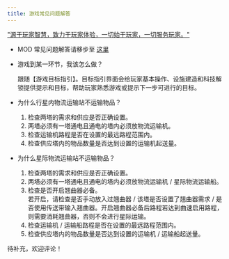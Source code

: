 ```yaml
---
title: 游戏常见问题解答
---
```

["源于玩家智慧，致力于玩家体验，一切始于玩家，一切服务玩家。"](#)

- MOD 常见问题解答请移步至 [这里](/mod/#常见问题)

- 游戏到某一环节，我该怎么做？

    跟随【游戏目标指引】。目标指引界面会给玩家基本操作、设施建造和科技解锁提供提示和目标，帮助玩家熟悉游戏或提示下一步可进行的目标。

- 为什么行星内物流运输站不运输物品？  
    1. 检查两塔的需求和供应是否正确设置。  
    2. 两塔必须有一塔通电且通电的塔内必须放物流运输机。
    3. 检查运输机路程是否在设置的最远路程范围内。
    4. 检查供应塔内的物品数量是否达到设置的运输机起送量。

- 为什么星际物流运输站不运输物品？  
    1. 检查两塔的需求和供应是否正确设置。  
    2. 两塔必须有一塔通电且通电的塔内必须放物流运输机 / 星际物流运输船。  
    3. 检查是否开启翘曲器必备。  
        若开启，请检查是否手动放入过翘曲器 / 该塔是否设置了翘曲器需求 / 是否使用传送带输入翘曲器。开启翘曲器必备后路程若达到曲速启用路程，则需要消耗翘曲器，否则不会进行星际运输。 
    4. 检查运输机 / 运输船路程是否在设置的最远路程范围内。
    5. 检查供应塔内的物品数量是否达到设置的运输机 / 运输船起送量。


待补充，欢迎评论！